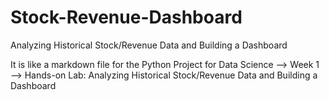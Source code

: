 # Stock-Revenue-Dashboard

Analyzing Historical Stock/Revenue Data and Building a Dashboard

It is like a markdown file for the Python Project for Data Science --> Week 1 --> Hands-on Lab: Analyzing Historical Stock/Revenue Data and Building a Dashboard
